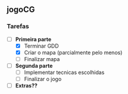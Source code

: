 ## jogoCG

### Tarefas

- [ ] **Primeira parte**
  - [x] Terminar GDD
  - [x] Criar o mapa (parcialmente pelo menos)
  - [ ] Finalizar mapa

- [ ] **Segunda parte**
  - [ ] Implementar tecnicas escolhidas 
  - [ ] Finalizar o jogo

- [ ] **Extras??**